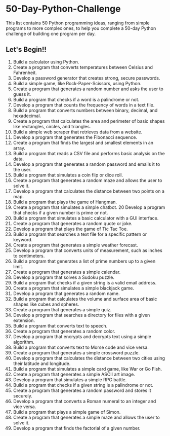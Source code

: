 # 50-Day-Python-Challenge
This list contains 50 Python programming ideas, ranging from simple programs to more complex ones, to help you complete a 50-day Python challenge of building one program per day.
## Let's Begin!! 
1. Build a calculator using Python.
2. Create a program that converts temperatures between Celsius and Fahrenheit.
3. Develop a password generator that creates strong, secure passwords.
4. Build a simple game, like Rock-Paper-Scissors, using Python.
5. Create a program that generates a random number and asks the user to guess it.
6. Build a program that checks if a word is a palindrome or not.
7. Develop a program that counts the frequency of words in a text file.
8. Build a program that converts numbers between binary, decimal, and hexadecimal.
9. Create a program that calculates the area and perimeter of basic shapes like rectangles, circles, and triangles.
10. Build a simple web scraper that retrieves data from a website.
11. Develop a program that generates the Fibonacci sequence.
12. Create a program that finds the largest and smallest elements in an array.
13. Build a program that reads a CSV file and performs basic analysis on the data.
14. Develop a program that generates a random password and emails it to the user.
15. Build a program that simulates a coin flip or dice roll.
16. Create a program that generates a random maze and allows the user to solve it.
17. Develop a program that calculates the distance between two points on a map.
18. Build a program that plays the game of Hangman.
19. Create a program that simulates a simple chatbot.
20 Develop a program that checks if a given number is prime or not.
21. Build a program that simulates a basic calculator with a GUI interface.
22. Create a program that generates a random quote or joke.
23. Develop a program that plays the game of Tic Tac Toe.
24. Build a program that searches a text file for a specific pattern or keyword.
25. Create a program that generates a simple weather forecast.
26. Develop a program that converts units of measurement, such as inches to centimeters.
27. Build a program that generates a list of prime numbers up to a given limit.
28. Create a program that generates a simple calendar.
29. Develop a program that solves a Sudoku puzzle.
30. Build a program that checks if a given string is a valid email address.
31. Create a program that simulates a simple blackjack game.
32. Develop a program that generates a random name.
33. Build a program that calculates the volume and surface area of basic shapes like cubes and spheres.
34. Create a program that generates a simple quiz.
35. Develop a program that searches a directory for files with a given extension.
36. Build a program that converts text to speech.
37. Create a program that generates a random color.
38. Develop a program that encrypts and decrypts text using a simple algorithm.
39. Build a program that converts text to Morse code and vice versa.
40. Create a program that generates a simple crossword puzzle.
41. Develop a program that calculates the distance between two cities using their latitude and longitude.
42. Build a program that simulates a simple card game, like War or Go Fish.
43. Create a program that generates a simple ASCII art image.
44. Develop a program that simulates a simple RPG battle.
45. Build a program that checks if a given string is a palindrome or not.
46. Create a program that generates a random password and stores it securely.
47. Develop a program that converts a Roman numeral to an integer and vice versa.
48. Build a program that plays a simple game of Simon.
49. Create a program that generates a simple maze and allows the user to solve it.
50. Develop a program that finds the factorial of a given number.
